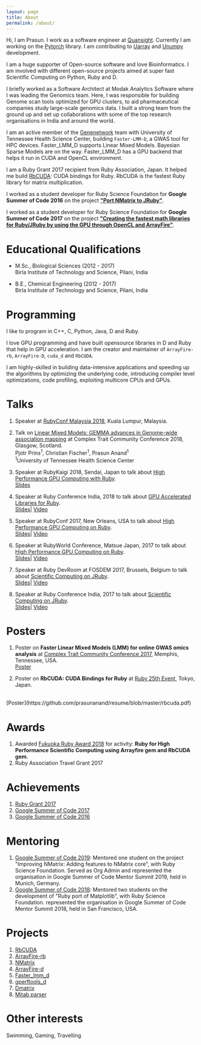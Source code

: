 ```yaml
---
layout: page
title: About
permalink: /about/
---
```


Hi, I am Prasun. I work as a software engineer at [Quansight](https://www.quansight.com/). Currently I am working on the [Pytorch](https://pytorch.org/) library. I am contributing to [Uarray](https://github.com/Quansight-Labs/uarray) and [Unumpy](https://github.com/Quansight-Labs/unumpy) development.

I am a huge supporter of Open-source software and love Bioinformatics. I am involved with different open-source projects aimed at super fast Scientific Computing on Python, Ruby and D.

I briefly worked as a Software Architect at Modak Analytics Software where I was leading the Genomics team. Here, I was responsible for building Genome scan tools optimized for GPU clusters, to aid pharmaceutical companies study large-scale genomics data. I built a strong team from the ground up and set up collaborations with some of the top research organisations in India and around the world.

I am an active member of the [Genenetwork](https://github.com/GENENETWORK) team with University of Tennessee Health Science Center, building
`Faster-LMM-D`, a GWAS tool for HPC devices. Faster_LMM_D supports Linear Mixed Models. Bayesian Sparse Models are on the way. Faster_LMM_D has
a GPU backend that helps it run in CUDA and OpenCL environment.

I am a Ruby Grant 2017 recipient from Ruby Association, Japan. It helped me build [RbCUDA](https://github.com/prasunanand/rbcuda): CUDA bindings for Ruby. RbCUDA is the fastest Ruby library for matrix multiplication.

I worked as a student developer for Ruby Science Foundation for
**Google Summer of Code 2016** on the project **["Port NMatrix to JRuby"](https://summerofcode.withgoogle.com/archive/2016/projects/4640058522992640/)**.

I worked as a student developer for Ruby Science Foundation for
**Google Summer of Code 2017** on the project **["Creating the fastest math libraries
for Ruby/JRuby by using the GPU through OpenCL and ArrayFire"](https://summerofcode.withgoogle.com/archive/2017/projects/5200694831218688/)**.

# Educational Qualifications

* M.Sc., Biological Sciences (2012 - 2017) <br>
 Birla Institute of Technology and Science, Pilani, India

* B.E., Chemical Engineering (2012 - 2017) <br>
 Birla Institute of Technology and Science, Pilani, India

# Programming

I like to program in C++, C, Python, Java, D and Ruby.

I love GPU programming and have built opensource libraries in D and Ruby that help in GPU acceleration. I am
the creator and maintainer of `ArrayFire-rb`, `ArrayFire-D`, `cuda_d` and `RbCUDA`.

I am highly-skilled in building data-intensive applications and speeding up the algorithms by optimizing the underlying code, introducing
compiler level optimizations, code profiling, exploiting multicore CPUs and GPUs.

# Talks

1. Speaker at [RubyConf Malaysia 2018](http://rubyconf.my/#speakers), Kuala Lumpur, Malaysia.

2. Talk on [Linear Mixed Models: GEMMA advances in Genome-wide association mapping](http://www.complextrait.org/ctc2018/abstracts.html) at Complex Trait Community Conference 2018, Glasgow, Scotland.<br>
Pjotr Prins<sup>1</sup>, Christian Fischer<sup>1</sup>, Prasun Anand<sup>1</sup><br>
<sup>1</sup>University of Tennessee Health Science Center

2. Speaker at RubyKaigi 2018, Sendai, Japan to talk about [High Performance GPU Computing with Ruby](http://rubykaigi.org/2018/presentations/prasun_anand.html#jun02). <br>
[Slides](https://www.slideshare.net/PrasunAnand2/high-performance-gpu-computing-with-ruby-rubykaigi-2018)

3. Speaker at Ruby Conference India, 2018 to talk about [GPU Accelerated Libraries for Ruby](http://rubyconfindia.org/program/#prasun). <br>
[Slides](https://www.slideshare.net/PrasunAnand2/rubyconfindia2018-gpu-accelerated-libraries-for-ruby)| [Video](https://www.youtube.com/watch?v=Um8DhAk7DOo)

4. Speaker at RubyConf 2017, New Orleans, USA to talk about [High Performance GPU Computing on Ruby](http://rubyconf.org/program#session-234). <br>
[Slides](https://www.slideshare.net/PrasunAnand2/high-performance-gpu-computing-with-ruby-rubyconf-2017)| [Video](http://confreaks.tv/videos/rubyconf2017-high-performance-gpu-computing-with-ruby)

5. Speaker at RubyWorld Conference, Matsue Japan, 2017 to talk about [High Performance GPU Computing on Ruby](http://2017.rubyworld-conf.org/en/program/). <br>
[Slides](https://www.slideshare.net/PrasunAnand2/high-performance-gpu-computing-with-ruby)| [Video](https://youtu.be/_NeFdIhzz1o?t=9159)

6. Speaker at Ruby DevRoom at FOSDEM 2017, Brussels, Belgium to talk about [Scientific Computing on JRuby](https://fosdem.org/2017/schedule/event/ruby_scientific_computing_on_jruby/).<br>
[Slides](https://www.slideshare.net/PrasunAnand2/fosdem2017-scientific-computing-on-jruby)| [Video](https://video.fosdem.org/2017/K.4.201/ruby_scientific_computing_on_jruby.mp4)

7. Speaker at Ruby Conference India, 2017 to talk about [Scientific Computing on JRuby](http://rubyconfindia.org/program/#prasun-anand). <br>
[Slides](https://www.slideshare.net/PrasunAnand2/scientific-computing-on-jruby)| [Video](https://www.youtube.com/watch?v=mZEZ13nr-LQ)


# Posters

1. Poster on **Faster Linear Mixed Models (LMM) for online GWAS omics analysis​** at [Complex Trait Community Conference 2017](http://complextrait.org/ctc2017/), Memphis, Tennessee,
USA.<br>
[Poster](https://github.com/prasunanand/resume/blob/master/CTC_2017_Poster_Faster_LMM_D.pdf)

2. Poster on **RbCUDA: CUDA Bindings for Ruby** at [Ruby 25th Event](http://25.ruby.or.jp/), Tokyo, Japan.
<br>
[Poster](https://github.com/prasunanand/resume/blob/master/rbcuda.pdf)


# Awards

1. Awarded [Fukuoka Ruby Award 2018](https://www.ruby-lang.org/en/news/2017/12/27/fukuoka-ruby-award-2018/) for activity: **Ruby for High Performance Scientific Computing using Arrayfire gem and RbCUDA gem**.
2. Ruby Association Travel Grant 2017

# Achievements

1. [Ruby Grant 2017](http://www.ruby.or.jp/en/news/20171206)
2. [Google Summer of Code 2017](https://summerofcode.withgoogle.com/archive/2017/projects/5200694831218688/)
3. [Google Summer of Code 2016](https://summerofcode.withgoogle.com/archive/2016/projects/4640058522992640/)

# Mentoring

1. [Google Summer of Code 2019](https://summerofcode.withgoogle.com/archive/2019/organizations/6207728010133504/):  Mentored one student on the project "Improving NMatrix: Adding features to NMatrix core", with Ruby Science Foundation. Served as Org Admin and represented the organisation in Google Summer of Code Mentor Summit 2019, held in Munich, Germany.
2. [Google Summer of Code 2018](https://summerofcode.withgoogle.com/organizations/6467792971235328/): Mentored two students on the development of "Ruby port of Matplotlib", with Ruby Science Foundation. represented the organisation in Google Summer of Code Mentor Summit 2018, held in San Francisco, USA.

# Projects

1. [RbCUDA](https://github.com/prasunanand/rbcuda)
2. [ArrayFire-rb](https://github.com/arrayfire/arrayfire-rb)
3. [NMatrix](https://github.com/sciruby/nmatrix)
4. [ArrayFire-d](https://github.com/arrayfire/arrayfire-d)
5. [Faster_lmm_d](https://github.com/prasunanand/faster_lmm_d)
6. [gperftools_d](https://github.com/prasunanand/gperftools_d)
7. [Dmatrix](https://github.com/prasunanand/dmatrix)
8. [Mitab parser](https://github.com/prasunanand/mitab/tree/lazyparse_pcows)

# Other interests

Swimming, Gaming, Travelling